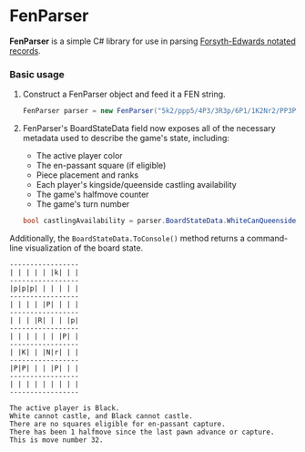# FenParser
<b>FenParser</b> is a simple C# library for use in parsing [Forsyth-Edwards notated records](https://en.wikipedia.org/wiki/Forsyth%E2%80%93Edwards_Notation).

### Basic usage

1. Construct a FenParser object and feed it a FEN string.

    ```csharp
    FenParser parser = new FenParser("5k2/ppp5/4P3/3R3p/6P1/1K2Nr2/PP3P2/8 b - - 1 32");
    ```
2. FenParser's BoardStateData field now exposes all of the necessary metadata used to describe the game's state, including:
    * The active player color
    * The en-passant square (if eligible)
    * Piece placement and ranks
    * Each player's kingside/queenside castling availability
    * The game's halfmove counter
    * The game's turn number

    ```csharp
    bool castlingAvailability = parser.BoardStateData.WhiteCanQueensideCastle; // false
    ```
    
Additionally, the `BoardStateData.ToConsole()` method returns a command-line visualization of the board state. 

    -----------------
    | | | | | |k| | |
    -----------------
    |p|p|p| | | | | |
    -----------------
    | | | | |P| | | |
    -----------------
    | | | |R| | | |p|
    -----------------
    | | | | | | |P| |
    -----------------
    | |K| | |N|r| | |
    -----------------
    |P|P| | | |P| | |
    -----------------
    | | | | | | | | |
    -----------------
    
    The active player is Black.
    White cannot castle, and Black cannot castle.
    There are no squares eligible for en-passant capture.
    There has been 1 halfmove since the last pawn advance or capture.
    This is move number 32.


